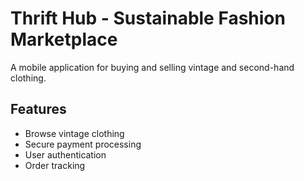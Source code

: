 # Thrift Hub - Sustainable Fashion Marketplace

A mobile application for buying and selling vintage and second-hand clothing.

## Features
- Browse vintage clothing
- Secure payment processing  
- User authentication
- Order tracking

